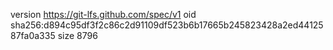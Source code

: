 version https://git-lfs.github.com/spec/v1
oid sha256:d894c95df3f2c86c2d91109df523b6b17665b245823428a2ed4412587fa0a335
size 8796
